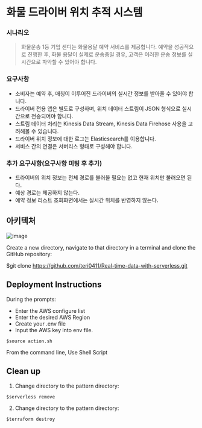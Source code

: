 # 화물 드라이버 위치 추적 시스템
### 시나리오
> 화물운송 1등 기업 센디는 화물용달 예약 서비스를 제공합니다. 예약을 성공적으로 진행한 후, 화물 용달이 실제로 운송중일 경우, 고객은 이러한 운송 정보를 실시간으로 파악할 수 있어야 합니다.
### 요구사항
* 소비자는 예약 후, 매칭이 이루어진 드라이버의 실시간 정보를 받아올 수 있어야 합니다.
* 드라이버 전용 앱은 별도로 구성하며, 위치 데이터 스트림이 JSON 형식으로 실시간으로 전송되어야 합니다.
* 스트림 데이터 처리는 Kinesis Data Stream, Kinesis Data Firehose 사용을 고려해볼 수 있습니다.
* 드라이버 위치 정보에 대한 로그는 Elasticsearch를 이용합니다.
* 서비스 간의 연결은 서버리스 형태로 구성해야 합니다.
### 추가 요구사항(요구사항 미팅 후 추가)
* 드라이버의 위치 정보는 전체 경로를 불러올 필요는 없고 현재 위치만 불러오면 된다.
* 예상 경로는 제공하지 않는다.
* 예약 정보 리스트 조회화면에서는 실시간 위치를 반영하지 않는다.

## 아키텍처
![image](https://user-images.githubusercontent.com/75375944/172033154-d9e46dea-5372-49b6-8611-ecb0a76f6630.png)

Create a new directory, navigate to that directory in a terminal and clone the GitHub repository:

$git clone https://github.com/teri0411/Real-time-data-with-serverless.git


## Deployment Instructions
During the prompts:

- Enter the AWS configure list
- Enter the desired AWS Region
- Create your .env file
- Input the AWS key into env file.

```
$source action.sh
```
From the command line, Use Shell Script

## Clean up
1. Change directory to the pattern directory:
```
$serverless remove
```
2. Change directory to the pattern directory:
```
$terraform destroy
```
